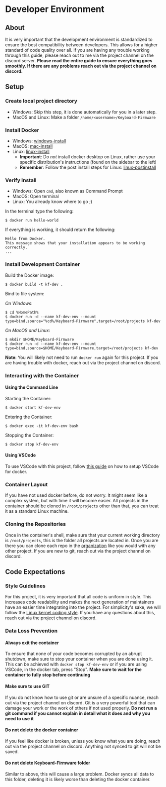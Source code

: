 # Developer Environment

## About

It is very important that the development environment is standardized to ensure the best compatibility between developers. This allows for a higher standard of code quality over all. If you are having any trouble working through this guide, please reach out to me via the project channel on the discord server. **Please read the entire guide to ensure everything goes smoothly. If there are any problems reach out via the project channel on discord.**

## Setup

### Create local project directory

- Windows: Skip this step, it is done automatically for you in a later step.
- MacOS and Linux: Make a folder `/home/<username>/Keyboard-Firmware`

### Install Docker

- Windows: [windows-install](https://docs.docker.com/desktop/install/windows-install/)
- MacOS: [mac-install](https://docs.docker.com/desktop/install/mac-install/)
- Linux: [linux-install](https://docs.docker.com/engine/install/)
	- **Important**: Do *not* install docker desktop on Linux, rather use your specific distribution's instructions (found on the sidebar to the left)
	- **Remember**: Follow the post install steps for Linux: [linux-postinstall](https://docs.docker.com/engine/install/linux-postinstall/)

### Verify Install

- Windows: Open `cmd`, also known as Command Prompt
- MacOS: Open terminal
- Linux: You already know where to go ;)

In the terminal type the following:
```
$ docker run hello-world
```

If everything is working, it should return the following:
```
Hello from Docker.
This message shows that your installation appears to be working correctly.
...
```

### Install Development Container

Build the Docker image:
```
$ docker build -t kf-dev .
```

Bind to file system:

*On Windows*:
```
$ cd %HomePath%
$ docker run -d --name kf-dev-env --mount type=bind,source="%cd%/Keyboard-Firmware",target=/root/projects kf-dev
```

*On MacOS and Linux*:
```
$ mkdir $HOME/Keyboard-Firmware
$ docker run -d --name kf-dev-env --mount type=bind,source=$HOME/Keyboard-Firmware,target=/root/projects kf-dev
```

**Note**: You will likely not need to run `docker run` again for this project. If you are having trouble with docker, reach out via the project channel on discord.

### Interacting with the Container

#### Using the Command Line

Starting the Container:
```
$ docker start kf-dev-env
```

Entering the Container:
```
$ docker exec -it kf-dev-env bash
```

Stopping the Container:
```
$ docker stop kf-dev-env
```

#### Using VSCode

To use VSCode with this project, follow [this guide](https://code.visualstudio.com/docs/devcontainers/containers) on how to setup VSCode for docker.

### Container Layout

If you have not used docker before, do not worry. It might seem like a complex system, but with time it will become easier. All projects in the container should be cloned in `/root/projects` other than that, you can treat it as a standard Linux machine. 

### Cloning the Repositories

Once in the container's shell, make sure that your current working directory is `/root/projects`, this is the folder all projects are located in. Once you are there you can clone each repo in the [organization](https://github.com/csm-acm-keyboard-firmware-project) like you would with any other project. If you are new to git, reach out via the project channel on discord.

## Code Expectations

### Style Guidelines

For this project, it is very important that all code is uniform in style. This increases code readability and makes the next generation of maintainers have an easier time integrating into the project. For simplicity's sake, we will follow the [Linux kernel coding style](https://www.kernel.org/doc/html/v5.8/process/coding-style.html). If you have any questions about this, reach out via the project channel on discord.

### Data Loss Prevention

#### Always exit the container

To ensure that none of your code becomes corrupted by an abrupt shutdown, make sure to stop your container when you are done using it. This can be achieved with `docker stop kf-dev-env` or if you are using VSCode, in the docker tab, press "Stop". **Make sure to wait for the container to fully stop before continuing**

#### Make sure to use GIT

If you do not know how to use git or are unsure of a specific nuance, reach out via the project channel on discord. Git is a very powerful tool that can damage your work or the work of others if not used properly. **Do not run a git command if you cannot explain in detail what it does and why you need to use it**

#### Do not delete the docker container

If you feel like docker is broken, unless you know what you are doing, reach out via the project channel on discord. Anything not synced to git will not be saved.

#### Do not delete Keyboard-Firmware folder

Similar to above, this will cause a large problem. Docker syncs all data to this folder, deleting it is likely worse than deleting the docker container.
